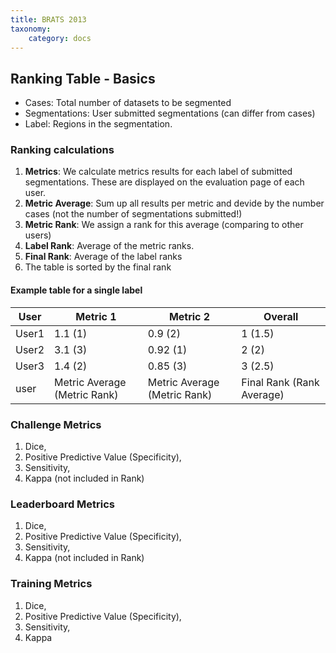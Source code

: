 ```yaml
---
title: BRATS 2013
taxonomy:
    category: docs
---
```




## Ranking Table - Basics

- Cases: Total number of datasets to be segmented
- Segmentations: User submitted segmentations (can differ from cases)
- Label: Regions in the segmentation. 


### Ranking calculations
1. **Metrics**: We calculate metrics results for each label of submitted segmentations. These are displayed on the evaluation page of each user.
2. **Metric Average**: Sum up all results per metric and devide by the number cases (not the number of segmentations submitted!)
3. **Metric Rank**: We assign a rank for this average  (comparing to other users)
4. **Label Rank**:  Average of the metric ranks.
5. **Final Rank**: Average of the label ranks
6. The table is sorted  by the final rank



#### Example table for a single label	

| User  | Metric 1                      | Metric 2                      | Overall             |
| ----- | ---------------------------- | ---------------------------- | ------------------- |
| User1 | 1.1 (1)                      | 0.9 (2)                      | 1 (1.5)             |
| User2 | 3.1 (3)                      | 0.92 (1)                     | 2 (2)               |
| User3 | 1.4 (2)                      | 0.85 (3)                     | 3 (2.5)             |
| user  | Metric Average (Metric Rank) | Metric Average (Metric Rank) | Final Rank (Rank Average) |



### Challenge Metrics

1. Dice, 
2. Positive Predictive Value (Specificity), 
3. Sensitivity, 
4. Kappa (not included in Rank)

### Leaderboard Metrics

1. Dice, 
2. Positive Predictive Value (Specificity), 
3. Sensitivity, 
4. Kappa (not included in Rank)

### Training Metrics

1. Dice, 
2. Positive Predictive Value (Specificity), 
3. Sensitivity, 
4. Kappa